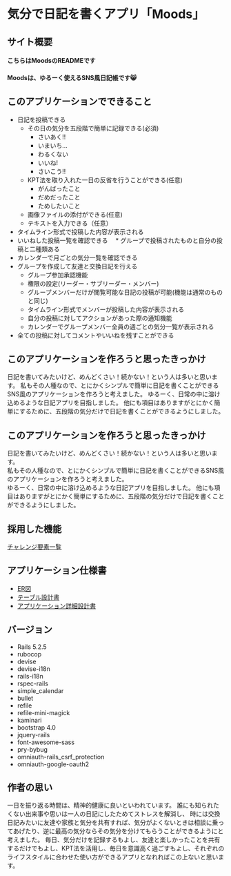 # 気分で日記を書くアプリ「Moods」
## サイト概要  
#### こちらはMoodsのREADMEです  
#### Moodsは、ゆるーく使えるSNS風日記帳です:smile_cat:  

## このアプリケーションでできること  
  * 日記を投稿できる
    * その日の気分を五段階で簡単に記録できる(必須)
      - さいあく!!
      - いまいち...
      - わるくない
      - いいね!
      - さいこう!!
    * KPT法を取り入れた一日の反省を行うことができる(任意)
      - がんばったこと
      - だめだったこと
      - ためしたいこと
    * 画像ファイルの添付ができる(任意)
    * テキストを入力できる（任意）
  * タイムライン形式で投稿した内容が表示される
  * いいねした投稿一覧を確認できる
  　* グループで投稿されたものと自分の投稿と二種類ある 
  * カレンダーで月ごとの気分一覧を確認できる
  * グループを作成して友達と交換日記を行える
    * グループ参加承認機能
    * 権限の設定(リーダー・サブリーダー・メンバー)
    * グループメンバーだけが閲覧可能な日記の投稿が可能(機能は通常のものと同じ)
    * タイムライン形式でメンバーが投稿した内容が表示される
    * 自分の投稿に対してアクションがあった際の通知機能
    * カレンダーでグループメンバー全員の週ごとの気分一覧が表示される
  * 全ての投稿に対してコメントやいいねを残すことができる
## このアプリケーションを作ろうと思ったきっかけ
日記を書いてみたいけど、めんどくさい！続かない！という人は多いと思います。
私もその人種なので、とにかくシンプルで簡単に日記を書くことができるSNS風のアプリケーションを作ろうと考えました。
ゆるーく、日常の中に溶け込めるような日記アプリを目指しました。
他にも項目はありますがとにかく簡単にするために、五段階の気分だけで日記を書くことができるようにしました。  
## このアプリケーションを作ろうと思ったきっかけ   
日記を書いてみたいけど、めんどくさい！続かない！という人は多いと思います。  
私もその人種なので、とにかくシンプルで簡単に日記を書くことができるSNS風のアプリケーションを作ろうと考えました。  
ゆるーく、日常の中に溶け込めるような日記アプリを目指しました。
他にも項目はありますがとにかく簡単にするために、五段階の気分だけで日記を書くことができるようにしました。  
## 採用した機能
[チャレンジ要素一覧](https://docs.google.com/spreadsheets/d/1IFadoutH2PQy5aLRsj54EenEtQEpN4MfBO4fhihjBdo/edit#gid=0)
## アプリケーション仕様書
  * [ER図](https://drive.google.com/file/d/1Cxi-dwXn-N-ZAbqi8cWorqwinPHTbYEy/view?usp=sharing)
  * [テーブル設計書](https://docs.google.com/spreadsheets/d/1LoBB523iXhZaQw6Lz8QLTr7LESZKHrFFpqvCBM-iw1k/edit?usp=sharing)
  * [アプリケーション詳細設計書](https://docs.google.com/spreadsheets/d/1YZ2UCKOAKU2-E2IPuswe27pOXxksCzGKdi9KrFE-4gY/edit#gid=0)
## バージョン
  * Rails 5.2.5
  * rubocop
  * devise
  * devise-i18n
  * rails-i18n
  * rspec-rails
  * simple_calendar
  * bullet
  * refile
  * refile-mini-magick
  * kaminari
  * bootstrap 4.0
  * jquery-rails
  * font-awesome-sass
  * pry-bybug
  * omniauth-rails_csrf_protection
  * omniauth-google-oauth2
## 作者の思い
一日を振り返る時間は、精神的健康に良いといわれています。
誰にも知られたくない出来事や思いは一人の日記にしたためてストレスを解消し、
時には交換日記みたいに友達や家族と気分を共有すれば、気分がよくないときは相談に乗ってあげたり、逆に最高の気分ならその気分を分けてもらうことができるようにと考えました。
毎日、気分だけを記録するもよし、友達と楽しかったことを共有するだけでもよし、KPT法を活用し、毎日を意識高く過ごすもよし、それぞれのライフスタイルに合わせた使い方ができるアプリとなれればこの上ないと思います。
